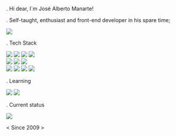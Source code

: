 . Hi dear, I´m José Alberto Manarte! 

. Self-taught, enthusiast and front-end developer in his spare time;

<img src="https://img.shields.io/badge/UX/UI%20-Team-254c6f.svg"></img>

. Tech Stack

<div>

  <img src="https://img.shields.io/badge/-C++-256c6f?style=flat&logo=cplusplus"></img>
  <img src="https://img.shields.io/badge/-PHP-256c6f?style=flat&logo=php"></img>
  <img src="https://img.shields.io/badge/-HTML5-256c6f?style=flat&logo=html5"></img> 
  <img src="https://img.shields.io/badge/-CSS-256c6f?style=flat&logo=css3"></img> </br>
  <img src="https://img.shields.io/badge/-Visual_Studio_Code-256c6f?style=flat&logo=visual-studio-code"></img>
  <img src="https://img.shields.io/badge/-Wordpress-256c6f?style=flat&logo=wordpress"></img>
  <img src="https://img.shields.io/badge/-Elementor-256c6f?style=flat&logo=elementor"></img>  
  <img src="https://img.shields.io/badge/-Joomla-256c6f?style=flat&logo=joomla"></img>
  <img src="https://img.shields.io/badge/-Drupal-256c6f?style=flat&logo=drupal"></img>
  <img src="https://img.shields.io/badge/-Photoshop-256c6f?style=flat&logo=adobephotoshop"></img>
  <img src="https://img.shields.io/badge/-Canva-256c6f?style=flat&logo=canva"></img>  

</div>

. Learning
<div>
  <img src="https://img.shields.io/badge/-JavaScript-256c6f?style=flat&logo=javascript"></img>  
  <img src="https://img.shields.io/badge/-Python-256c6f?style=flat&logo=python"></img> 
</div>

. Current status

<img src="https://img.shields.io/badge/Working-D14836?style=for-the-badge"></img>

< Since 2009 >

<!---
jalmanneto/jalmanneto is a ✨ special ✨ repository because its `README.md` (this file) appears on your GitHub profile.
You can click the Preview link to take a look at your changes.
--->
